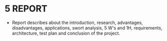 # 5 REPORT

* Report describes about the introduction, research, advantages, disadvantages, applications, swort analysis, 5 W's and 1H, requirements, architecture, test plan and conclusion of the project.
